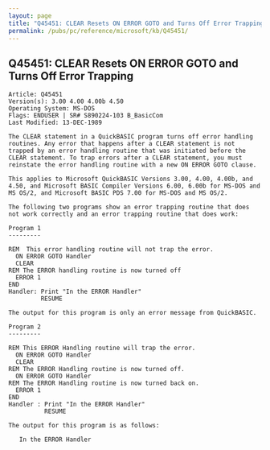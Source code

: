 ```yaml
---
layout: page
title: "Q45451: CLEAR Resets ON ERROR GOTO and Turns Off Error Trapping"
permalink: /pubs/pc/reference/microsoft/kb/Q45451/
---
```


## Q45451: CLEAR Resets ON ERROR GOTO and Turns Off Error Trapping

	Article: Q45451
	Version(s): 3.00 4.00 4.00b 4.50
	Operating System: MS-DOS
	Flags: ENDUSER | SR# S890224-103 B_BasicCom
	Last Modified: 13-DEC-1989
	
	The CLEAR statement in a QuickBASIC program turns off error handling
	routines. Any error that happens after a CLEAR statement is not
	trapped by an error handling routine that was initiated before the
	CLEAR statement. To trap errors after a CLEAR statement, you must
	reinstate the error handling routine with a new ON ERROR GOTO clause.
	
	This applies to Microsoft QuickBASIC Versions 3.00, 4.00, 4.00b, and
	4.50, and Microsoft BASIC Compiler Versions 6.00, 6.00b for MS-DOS and
	MS OS/2, and Microsoft BASIC PDS 7.00 for MS-DOS and MS OS/2.
	
	The following two programs show an error trapping routine that does
	not work correctly and an error trapping routine that does work:
	
	Program 1
	---------
	
	REM  This error handling routine will not trap the error.
	  ON ERROR GOTO Handler
	  CLEAR
	REM The ERROR handling routine is now turned off
	  ERROR 1
	END
	Handler: Print "In the ERROR Handler"
	         RESUME
	
	The output for this program is only an error message from QuickBASIC.
	
	Program 2
	---------
	
	REM This ERROR Handling routine will trap the error.
	  ON ERROR GOTO Handler
	  CLEAR
	REM The ERROR Handling routine is now turned off.
	  ON ERROR GOTO Handler
	REM The ERROR Handling routine is now turned back on.
	  ERROR 1
	END
	Handler : Print "In the ERROR Handler"
	          RESUME
	
	The output for this program is as follows:
	
	   In the ERROR Handler
